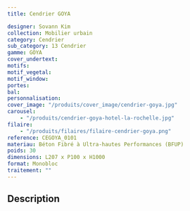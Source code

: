 ```yaml
---
title: Cendrier GOYA

designer: Sovann Kim
collection: Mobilier urbain
category: Cendrier
sub_category: 13 Cendrier
gamme: GOYA
cover_undertext:
motifs:
motif_vegetal:
motif_window:
portes:
bal:
personnalisation:
cover_image: "/produits/cover_image/cendrier-goya.jpg"
carousel:
    - "/produits/cendrier-goya-hotel-la-rochelle.jpg"
filaire:
    - "/produits/filaires/filaire-cendrier-goya.png"
reference: CEGOYA_0101
materiau: Béton Fibré à Ultra-hautes Performances (BFUP)
poids: 30
dimensions: L207 x P100 x H1000
format: Monobloc
traitement: ""
---
```


## Description
